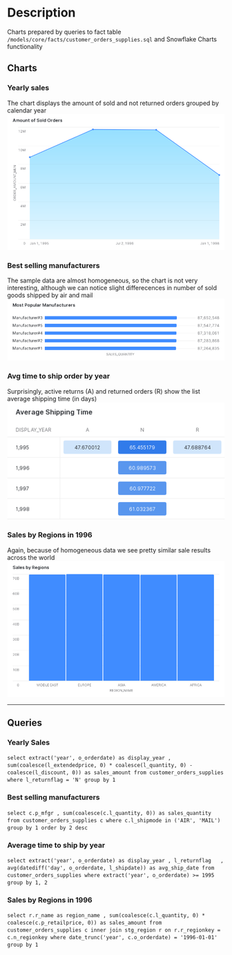 # Description
Charts prepared by queries to fact table `/models/core/facts/customer_orders_supplies.sql` and Snowflake Charts functionality
## Charts
### Yearly sales
The chart displays the amount of sold and not returned orders grouped by calendar year
![](amount_of_sold_orders.png)

### Best selling manufacturers
The sample data are almost homogeneous, so the chart is not very interesting, although we can notice slight differecences in number of sold goods shipped by air and mail
![](most_popular_manufacturers.png)

### Avg time to ship order by year
Surprisingly, active returns (A) and returned orders (R) show the list average shipping time (in days)
![](average_shipping_time.png)

### Sales by Regions in 1996
Again, because of homogeneous data we see pretty similar sale results across the world
![](sales_by_regions.png)

---
## Queries
### Yearly Sales

`select
   extract('year', o_orderdate) as display_year
 , sum(coalesce(l_extendedprice, 0) * coalesce(l_quantity, 0) - coalesce(l_discount, 0)) as sales_amount
from customer_orders_supplies
where l_returnflag = 'N'
group by 1`

### Best selling manufacturers

`select
   c.p_mfgr
 , sum(coalesce(c.l_quantity, 0)) as sales_quantity
from customer_orders_supplies c
where c.l_shipmode in ('AIR', 'MAIL')
group by 1
order by 2 desc`

### Average time to ship by year

`select
   extract('year', o_orderdate) as display_year
 , l_returnflag  
 , avg(datediff('day', o_orderdate, l_shipdate)) as avg_ship_date
from customer_orders_supplies
where extract('year', o_orderdate) >= 1995
group by 1, 2`

### Sales by Regions in 1996

`select
   r.r_name as region_name
 , sum(coalesce(c.l_quantity, 0) * coalesce(c.p_retailprice, 0)) as sales_amount
from customer_orders_supplies c
inner join stg_region r
  on r.r_regionkey = c.n_regionkey
where date_trunc('year', c.o_orderdate) = '1996-01-01'
group by 1`